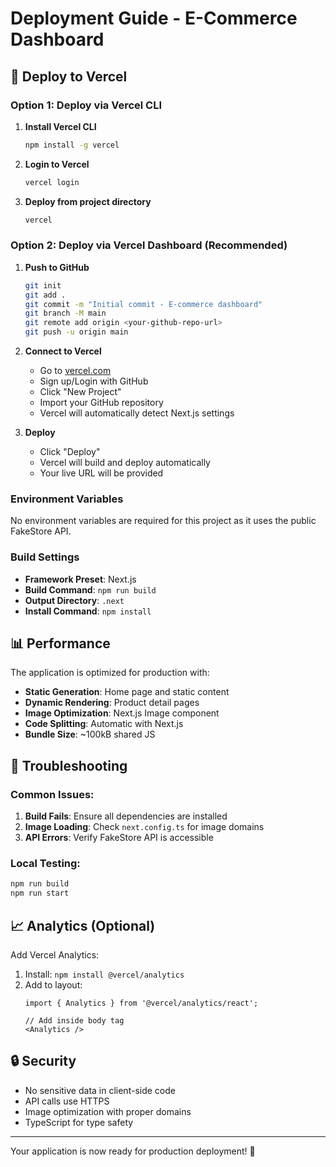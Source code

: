 # Deployment Guide - E-Commerce Dashboard

## 🚀 Deploy to Vercel

### Option 1: Deploy via Vercel CLI

1. **Install Vercel CLI**
   ```bash
   npm install -g vercel
   ```

2. **Login to Vercel**
   ```bash
   vercel login
   ```

3. **Deploy from project directory**
   ```bash
   vercel
   ```

### Option 2: Deploy via Vercel Dashboard (Recommended)

1. **Push to GitHub**
   ```bash
   git init
   git add .
   git commit -m "Initial commit - E-commerce dashboard"
   git branch -M main
   git remote add origin <your-github-repo-url>
   git push -u origin main
   ```

2. **Connect to Vercel**
   - Go to [vercel.com](https://vercel.com)
   - Sign up/Login with GitHub
   - Click "New Project"
   - Import your GitHub repository
   - Vercel will automatically detect Next.js settings

3. **Deploy**
   - Click "Deploy"
   - Vercel will build and deploy automatically
   - Your live URL will be provided

### Environment Variables
No environment variables are required for this project as it uses the public FakeStore API.

### Build Settings
- **Framework Preset**: Next.js
- **Build Command**: `npm run build`
- **Output Directory**: `.next`
- **Install Command**: `npm install`

## 📊 Performance

The application is optimized for production with:
- **Static Generation**: Home page and static content
- **Dynamic Rendering**: Product detail pages
- **Image Optimization**: Next.js Image component
- **Code Splitting**: Automatic with Next.js
- **Bundle Size**: ~100kB shared JS

## 🔧 Troubleshooting

### Common Issues:
1. **Build Fails**: Ensure all dependencies are installed
2. **Image Loading**: Check `next.config.ts` for image domains
3. **API Errors**: Verify FakeStore API is accessible

### Local Testing:
```bash
npm run build
npm run start
```

## 📈 Analytics (Optional)

Add Vercel Analytics:
1. Install: `npm install @vercel/analytics`
2. Add to layout:
   ```tsx
   import { Analytics } from '@vercel/analytics/react';
   
   // Add inside body tag
   <Analytics />
   ```

## 🔒 Security

- No sensitive data in client-side code
- API calls use HTTPS
- Image optimization with proper domains
- TypeScript for type safety

---

Your application is now ready for production deployment! 🎉 